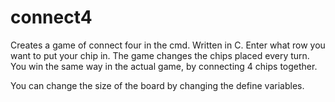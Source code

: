 connect4
========

Creates a game of connect four in the cmd. Written in C. Enter what row you want to put your chip in. The game changes the chips placed every turn.  You win the same way in the actual game, by connecting 4 chips together.

You can change the size of the board by changing the define variables.

